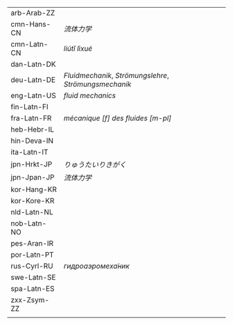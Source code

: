 | | |
|-|-|
| arb-Arab-ZZ |  |
| cmn-Hans-CN | _流体力学_ |
| cmn-Latn-CN | _liútǐ lìxué_ |
| dan-Latn-DK |  |
| deu-Latn-DE | _Fluidmechanik_, _Strömungslehre_, _Strömungsmechanik_ |
| eng-Latn-US | _fluid mechanics_ |
| fin-Latn-FI |  |
| fra-Latn-FR | _mécanique [f] des fluides [m-pl]_ |
| heb-Hebr-IL |  |
| hin-Deva-IN |  |
| ita-Latn-IT |  |
| jpn-Hrkt-JP | _りゅうたいりきがく_ |
| jpn-Jpan-JP | _流体力学_ |
| kor-Hang-KR |  |
| kor-Kore-KR |  |
| nld-Latn-NL |  |
| nob-Latn-NO |  |
| pes-Aran-IR |  |
| por-Latn-PT |  |
| rus-Cyrl-RU | _гидроаэромеха́ник_ |
| swe-Latn-SE |  |
| spa-Latn-ES |  |
| zxx-Zsym-ZZ |  |
|  |  |
